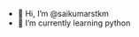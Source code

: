 - 👋 Hi, I’m @saikumarstkm
- 🌱 I’m currently learning python


<!---
saikumarstkm/saikumarstkm is a ✨ special ✨ repository because its `README.md` (this file) appears on your GitHub profile.
You can click the Preview link to take a look at your changes.
--->
